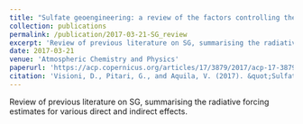 ```yaml
---
title: "Sulfate geoengineering: a review of the factors controlling the needed injection of sulfur dioxide"
collection: publications
permalink: /publication/2017-03-21-SG_review
excerpt: 'Review of previous literature on SG, summarising the radiative forcing estimates for various direct and indirect effects.'
date: 2017-03-21
venue: 'Atmospheric Chemistry and Physics'
paperurl: 'https://acp.copernicus.org/articles/17/3879/2017/acp-17-3879-2017.html'
citation: 'Visioni, D., Pitari, G., and Aquila, V. (2017). &quot;Sulfate geoengineering: A review of the factors controlling the needed injection of sulfur dioxide&quot;. Atmospheric Chemistry and Physics. 17, 3879?3889'
---
```

Review of previous literature on SG, summarising the radiative forcing estimates for various direct and indirect effects.
